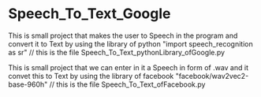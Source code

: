# Speech_To_Text_Google
This is small project that makes the user to Speech in the program and convert it to Text by using the library of python "import speech_recognition as sr" // this is the file Speech_To_Text_pythonLibrary_ofGoogle.py

This is small project that we can enter in it a Speech in form of .wav and it convet this to Text by using the library of facebook "facebook/wav2vec2-base-960h" 
// this is the file Speech_To_Text_ofFacebook.py

